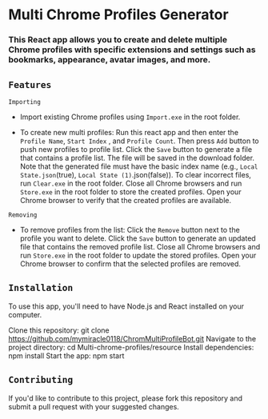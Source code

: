 # Multi Chrome Profiles Generator
### This React app allows you to create and delete multiple Chrome profiles with specific extensions and settings such as bookmarks, appearance, avatar images, and more.

## `Features`
`Importing`
* Import existing Chrome profiles using `Import.exe` in the root folder.

* To create new multi profiles: 
Run this react app and then enter the `Profile Name`, `Start Index` , and `Profile Count`. Then press `Add` button to push new profiles to profile list.
Click the `Save` button to generate a file that contains a profile list. The file will be saved in the download folder. Note that the generated file must have the basic index name (e.g., `Local State.json`(true), `Local State (1)`.json(false)).
To clear incorrect files, run `Clear.exe` in the root folder.
Close all Chrome browsers and run `Store.exe` in the root folder to store the created profiles.
Open your Chrome browser to verify that the created profiles are available.

`Removing`
* To remove profiles from the list:
Click the `Remove` button next to the profile you want to delete.
Click the `Save` button to generate an updated file that contains the removed profile list.
Close all Chrome browsers and run `Store.exe` in the root folder to update the stored profiles.
Open your Chrome browser to confirm that the selected profiles are removed.
## `Installation`
To use this app, you'll need to have Node.js and React installed on your computer.

Clone this repository: git clone https://github.com/mymiracle0118/ChromMultiProfileBot.git
Navigate to the project directory: cd Multi-chrome-profiles/resource
Install dependencies: npm install
Start the app: npm start

## `Contributing`
If you'd like to contribute to this project, please fork this repository and submit a pull request with your suggested changes.
